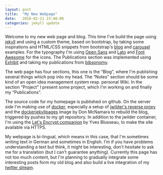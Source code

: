 ```yaml
---
layout: post
title:  "My New Webpage"
date:   2016-02-21 23:48:00
categories: jekyll update
---
```


Welcome to my new web page and blog.
This time I've build the page using [jekyll](https://jekyllrb.com/) and using a custom theme, based on bootstrap, by taking some inspirations and HTML/CSS snippets from bootstrap's [blog](https://getbootstrap.com/examples/blog/) and [carousel](https://getbootstrap.com/examples/carousel/) examples.
For the typography I'm using [Open Sans](https://en.wikipedia.org/wiki/Open_Sans) and [Lato](http://www.latofonts.com/) and [Font Awesome](https://fortawesome.github.io/Font-Awesome/) for the icons.
The Publications section was implemented using [Exhibit](http://www.simile-widgets.org/exhibit3/) and taking my publications from [bibsonomy](http://www.bibsonomy.org/user/white_gecko).

The web page has four sections, this one is the “Blog”, where I'm publishing several things which pop into my head.
The “Notes” section should be some kind of an open idea management system resp. personal Wiki.
In the section “Project” I present some project, which I'm working on and finally my “Publications”.

The source code for my homepage is published on github.
On the server side I'm making use of [docker](https://en.wikipedia.org/wiki/Docker_%28software%29), especially a setup of [jwilder's reverse proxy](https://github.com/jwilder/nginx-proxy) and the [dockerjekyllpages](https://github.com/DonMcNamara/dockerfiles/tree/master/dockerjekyllpages) image by Don McNamara to rebuild the blog, triggered by pushes to my git repository.
In addition to the jwilder container, I'm using the [Let's Encrypt companion](https://github.com/JrCs/docker-letsencrypt-nginx-proxy-companion) by Yves Blusseau, to make the site available via HTTPS.

My webpage is bi-lingual, which means in this case, that I'm sometimes writing text in German and sometimes in English.
I'm if you have problems understanding a text but think, it might be interesting, don't hesitate to ask me for a translation (but I can't guarantee anything).
Currently this page has not too much content, but I'm planning to gradually integrate some interesting posts form my old blog and also build a live integration of my [twitter stream](https://twitter.com/white_gecko).
